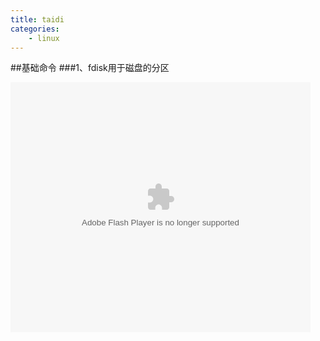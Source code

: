```yaml
---
title: taidi
categories:
	- linux
---
```

##基础命令
###1、fdisk用于磁盘的分区


<embed src="http://player.youku.com/player.php/sid/XNDE0MDYwNzMwNA==/v.swf" quality="high" width="480" height="400" align="middle" allowScriptAccess="always" allowFullScreen="true" mode="transparent" type="application/x-shockwave-flash"></embed>
